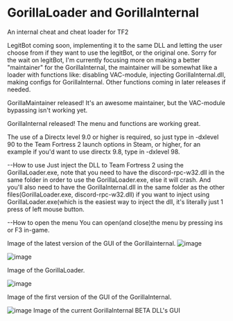 # GorillaLoader and GorillaInternal
An internal cheat and cheat loader for TF2

LegitBot coming soon, implementing it to the same DLL and letting the user choose from if they want to use the legitBot, or the original one. Sorry for the wait on legitBot, I'm currently focusing more on making a better "maintainer" for the GorillaInternal, the maintainer will be somewhat like a loader with functions like: disabling VAC-module, injecting GorillaInternal.dll, making configs for GorillaInternal. Other functions coming in later releases if needed.


GorillaMaintainer released! It's an awesome maintainer, but the VAC-module bypassing isn't working yet.

GorillaInternal released! The menu and functions are working great.

The use of a Directx level 9.0 or higher is required, so just type in -dxlevel 90 to the Team Fortress 2 launch options in Steam,
or higher, for an example if you'd want to use directx 9.8, type in -dxlevel 98.

--How to use
Just inject the DLL to Team Fortress 2 using the GorillaLoader.exe, note that you need to have the discord-rpc-w32.dll in the same folder in order to use the GorillaLoader.exe, else it will crash. And you'll also need to have the GorillaInternal.dll in the same folder as the other files(GorillaLoader.exe, discord-rpc-w32.dll) if you want to inject using GorillaLoader.exe(which is the easiest way to inject the dll, it's literally just 1 press of left mouse button.

--How to open the menu
You can open(and close)the menu by pressing ins or F3 in-game.

Image of the latest version of the GUI of the Gorillainternal.
![image](https://github.com/FUFUGUA/GorillaLoader/assets/97225465/9ca326b3-aa5c-415e-acf9-198c67c36c3b)



![image](https://github.com/FUFUGUA/GorillaLoader/assets/97225465/b9aa6274-fb3f-460e-bfc4-7a2771db5eea)

Image of the GorillaLoader.

![image](https://github.com/FUFUGUA/GorillaLoader/assets/97225465/d60ede75-e914-4168-8a29-94fb1f71b02d)

Image of the first version of the GUI of the GorillaInternal.

![image](https://github.com/FUFUGUA/GorillaLoader/assets/97225465/4fb41e49-782d-47c7-b99b-e27c835618af)
Image of the current GorillaInternal BETA DLL's GUI




